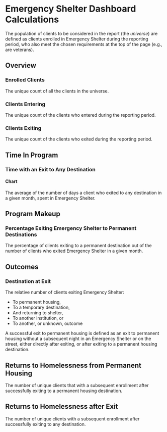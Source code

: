 # Emergency Shelter Dashboard Calculations

The population of clients to be considered in the report (the *universe*) are defined as clients enrolled in Emergency Shelter during the reporting period, who also meet the chosen requirements at the top of the page (e.g., are veterans).

## Overview

### Enrolled Clients

The unique count of all the clients in the universe.

### Clients Entering

The unique count of the clients who entered during the reporting period.

### Clients Exiting

The unique count of the clients who exited during the reporting period.

## Time In Program

### Time with an Exit to Any Destination

#### Chart

The average of the number of days a client who exited to any destination in a given month, spent in Emergency Shelter.

## Program Makeup

### Percentage Exiting Emergency Shelter to Permanent Destinations

The percentage of clients exiting to a permanent destination out of the number
of clients who exited Emergency Shelter in a given month.

## Outcomes

### Destination at Exit

The relative number of clients exiting Emergency Shelter:

* To permanent housing,
* To a temporary destination,
* And returning to shelter,
* To another institution, or
* To another, or unknown, outcome

A successful exit to permanent housing is defined as an exit to permanent housing without a subsequent night in an Emergency Shelter or on the street, either directly after exiting, or after exiting to a permanent housing destination.

## Returns to Homelessness from Permanent Housing

The number of unique clients that with a subsequent enrollment after successfully exiting to a permanent housing destination.

## Returns to Homelessness after Exit

The number of unique clients with a subsequent enrollment after successfully exiting to any destination.